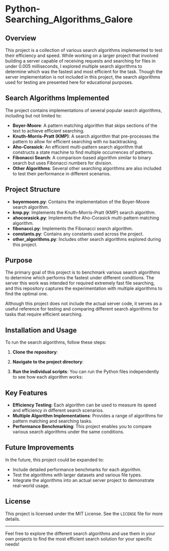 # Python-Searching_Algorithms_Galore

## Overview

This project is a collection of various search algorithms implemented to test their efficiency and speed. While working on a larger project that involved building a server capable of receiving requests and searching for files in under 0.005 milliseconds, I explored multiple search algorithms to determine which was the fastest and most efficient for the task. Though the server implementation is not included in this project, the search algorithms used for testing are presented here for educational purposes.

## Search Algorithms Implemented

The project contains implementations of several popular search algorithms, including but not limited to:

- **Boyer-Moore**: A pattern matching algorithm that skips sections of the text to achieve efficient searching.
- **Knuth-Morris-Pratt (KMP)**: A search algorithm that pre-processes the pattern to allow for efficient searching with no backtracking.
- **Aho-Corasick**: An efficient multi-pattern search algorithm that constructs a state machine to find multiple occurrences of patterns.
- **Fibonacci Search**: A comparison-based algorithm similar to binary search but uses Fibonacci numbers for division.
- **Other Algorithms**: Several other searching algorithms are also included to test their performance in different scenarios.

## Project Structure

- **boyermoore.py**: Contains the implementation of the Boyer-Moore search algorithm.
- **kmp.py**: Implements the Knuth-Morris-Pratt (KMP) search algorithm.
- **ahocorasick.py**: Implements the Aho-Corasick multi-pattern matching algorithm.
- **fibonacci.py**: Implements the Fibonacci search algorithm.
- **constants.py**: Contains any constants used across the project.
- **other_algorithms.py**: Includes other search algorithms explored during this project.

## Purpose

The primary goal of this project is to benchmark various search algorithms to determine which performs the fastest under different conditions. The server this work was intended for required extremely fast file searching, and this repository captures the experimentation with multiple algorithms to find the optimal one.

Although this project does not include the actual server code, it serves as a useful reference for testing and comparing different search algorithms for tasks that require efficient searching.

## Installation and Usage

To run the search algorithms, follow these steps:

1. **Clone the repository**:
  
2. **Navigate to the project directory**:

3. **Run the individual scripts**:
   You can run the Python files independently to see how each algorithm works:

## Key Features

- **Efficiency Testing**: Each algorithm can be used to measure its speed and efficiency in different search scenarios.
- **Multiple Algorithm Implementations**: Provides a range of algorithms for pattern matching and searching tasks.
- **Performance Benchmarking**: This project enables you to compare various search algorithms under the same conditions.

## Future Improvements

In the future, this project could be expanded to:
- Include detailed performance benchmarks for each algorithm.
- Test the algorithms with larger datasets and various file types.
- Integrate the algorithms into an actual server project to demonstrate real-world usage.

## License

This project is licensed under the MIT License. See the `LICENSE` file for more details.

---

Feel free to explore the different search algorithms and use them in your own projects to find the most efficient search solution for your specific needs!
